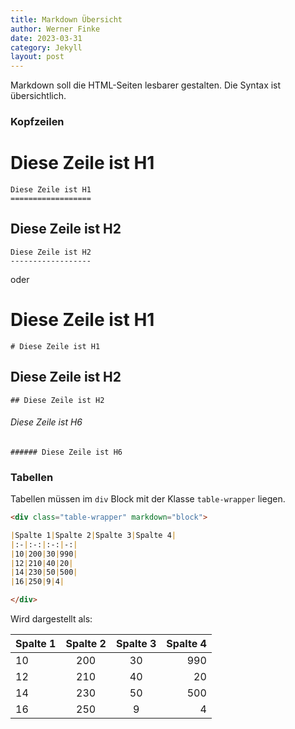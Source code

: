 ```yaml
---
title: Markdown Übersicht
author: Werner Finke
date: 2023-03-31
category: Jekyll
layout: post
---
```


Markdown soll die HTML-Seiten lesbarer gestalten.
Die Syntax ist übersichtlich.
### Kopfzeilen

Diese Zeile ist H1
==================

```H1
Diese Zeile ist H1
==================
```

Diese Zeile ist H2
------------------

```H2
Diese Zeile ist H2
------------------
```
oder
# Diese Zeile ist H1
`# Diese Zeile ist H1`
## Diese Zeile ist H2
`## Diese Zeile ist H2`
###### Diese Zeile ist H6
`###### Diese Zeile ist H6`
### Tabellen
Tabellen müssen im `div` Block mit der Klasse `table-wrapper` liegen.
```markdown
<div class="table-wrapper" markdown="block">

|Spalte 1|Spalte 2|Spalte 3|Spalte 4|
|:-|:-:|:-:|-:|
|10|200|30|990|
|12|210|40|20|
|14|230|50|500|
|16|250|9|4|

</div>
```
Wird dargestellt als:
<div class="table-wrapper" markdown="block">

|Spalte 1|Spalte 2|Spalte 3|Spalte 4|
|:-|:-:|:-:|-:|
|10|200|30|990|
|12|210|40|20|
|14|230|50|500|
|16|250|9|4|

</div>
